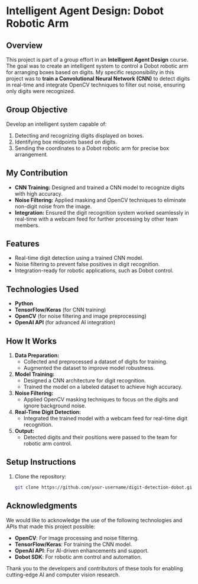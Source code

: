 # Intelligent Agent Design: Dobot Robotic Arm

## Overview
This project is part of a group effort in an **Intelligent Agent Design** course. The goal was to create an intelligent system to control a Dobot robotic arm for arranging boxes based on digits. My specific responsibility in this project was to **train a Convolutional Neural Network (CNN)** to detect digits in real-time and integrate OpenCV techniques to filter out noise, ensuring only digits were recognized.

## Group Objective
Develop an intelligent system capable of:
1. Detecting and recognizing digits displayed on boxes.
2. Identifying box midpoints based on digits.
3. Sending the coordinates to a Dobot robotic arm for precise box arrangement.

## My Contribution
- **CNN Training:** Designed and trained a CNN model to recognize digits with high accuracy.
- **Noise Filtering:** Applied masking and OpenCV techniques to eliminate non-digit noise from the image.
- **Integration:** Ensured the digit recognition system worked seamlessly in real-time with a webcam feed for further processing by other team members.

## Features
- Real-time digit detection using a trained CNN model.
- Noise filtering to prevent false positives in digit recognition.
- Integration-ready for robotic applications, such as Dobot control.

## Technologies Used
- **Python**
- **TensorFlow/Keras** (for CNN training)
- **OpenCV** (for noise filtering and image preprocessing)
- **OpenAI API** (for advanced AI integration)

## How It Works
1. **Data Preparation:** 
   - Collected and preprocessed a dataset of digits for training.
   - Augmented the dataset to improve model robustness.
2. **Model Training:** 
   - Designed a CNN architecture for digit recognition.
   - Trained the model on a labeled dataset to achieve high accuracy.
3. **Noise Filtering:**
   - Applied OpenCV masking techniques to focus on the digits and ignore background noise.
4. **Real-Time Digit Detection:** 
   - Integrated the trained model with a webcam feed for real-time digit recognition.
5. **Output:** 
   - Detected digits and their positions were passed to the team for robotic arm control.

## Setup Instructions
1. Clone the repository:
   ```bash
   git clone https://github.com/your-username/digit-detection-dobot.git
   ```

## Acknowledgments
We would like to acknowledge the use of the following technologies and APIs that made this project possible:
- **OpenCV**: For image processing and noise filtering.
- **TensorFlow/Keras**: For training the CNN model.
- **OpenAI API**: For AI-driven enhancements and support.
- **Dobot SDK**: For robotic arm control and automation.

Thank you to the developers and contributors of these tools for enabling cutting-edge AI and computer vision research.
